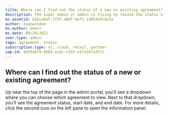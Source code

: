 ```yaml
---
title: Where can I find out the status of a new or existing agreement?
description: The super admin or admin is trying to locate the status of a new agreement
ms.assetid: b1bca6ef-1f5f-40df-bef1-13054d3cbb3a  
author: evanwindom 
ms.author: amast 
ms.date: 09/29/2021
user.type: admin 
tags: agreement, status
subscription.type: vl, cloud, retail, partner 
sap.id: 4e55abf9-8505-ecdc-c55f-c67a167a357c
---
```


## Where can I find out the status of a new or existing agreement?

Up near the top of the page in the admin portal, you'll see a dropdown where you can choose which agreement to view. Next to that dropdown, you'll see the agreement status, start date, and end date. For more details, click the second icon on the left pane to open the information panel. 
